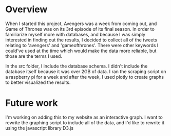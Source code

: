 # Overview

When I started this project, Avengers was a week from coming out, and Game of Thrones was on its 3rd episode of its final season. In order to familiarize myself more with databases, and because I was simply interested in finding out the results, I decided to collect all of the tweets relating to 'avengers' and 'gameofthrones'. There were other keywords I could've used at the time which would make the data more reliable, but those are the terms I used.

In the src folder, I include the database schema. I didn't include the database itself because it was over 2GB of data. I ran the scraping script on a raspberry pi for a week and after the week, I used plotly to create graphs to better visualized the results.

# Future work

I'm working on adding this to my website as an interactive graph. I want to rewrite the graphing script to include all of the data, and I'd like to rewrite it using the javascript library D3.js
